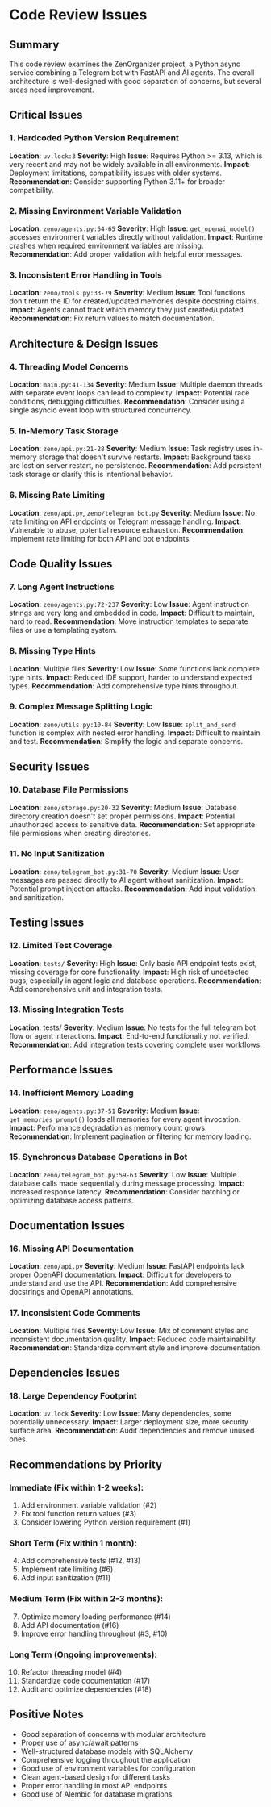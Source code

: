 # Code Review Issues

## Summary

This code review examines the ZenOrganizer project, a Python async service combining a Telegram bot with FastAPI and AI agents. The overall architecture is well-designed with good separation of concerns, but several areas need improvement.

## Critical Issues

### 1. Hardcoded Python Version Requirement
**Location**: `uv.lock:3`
**Severity**: High
**Issue**: Requires Python >= 3.13, which is very recent and may not be widely available in all environments.
**Impact**: Deployment limitations, compatibility issues with older systems.
**Recommendation**: Consider supporting Python 3.11+ for broader compatibility.

### 2. Missing Environment Variable Validation
**Location**: `zeno/agents.py:54-65`
**Severity**: High
**Issue**: `get_openai_model()` accesses environment variables directly without validation.
**Impact**: Runtime crashes when required environment variables are missing.
**Recommendation**: Add proper validation with helpful error messages.

### 3. Inconsistent Error Handling in Tools
**Location**: `zeno/tools.py:33-79`
**Severity**: Medium
**Issue**: Tool functions don't return the ID for created/updated memories despite docstring claims.
**Impact**: Agents cannot track which memory they just created/updated.
**Recommendation**: Fix return values to match documentation.

## Architecture & Design Issues

### 4. Threading Model Concerns
**Location**: `main.py:41-134`
**Severity**: Medium
**Issue**: Multiple daemon threads with separate event loops can lead to complexity.
**Impact**: Potential race conditions, debugging difficulties.
**Recommendation**: Consider using a single asyncio event loop with structured concurrency.

### 5. In-Memory Task Storage
**Location**: `zeno/api.py:21-28`
**Severity**: Medium
**Issue**: Task registry uses in-memory storage that doesn't survive restarts.
**Impact**: Background tasks are lost on server restart, no persistence.
**Recommendation**: Add persistent task storage or clarify this is intentional behavior.

### 6. Missing Rate Limiting
**Location**: `zeno/api.py`, `zeno/telegram_bot.py`
**Severity**: Medium
**Issue**: No rate limiting on API endpoints or Telegram message handling.
**Impact**: Vulnerable to abuse, potential resource exhaustion.
**Recommendation**: Implement rate limiting for both API and bot endpoints.

## Code Quality Issues

### 7. Long Agent Instructions
**Location**: `zeno/agents.py:72-237`
**Severity**: Low
**Issue**: Agent instruction strings are very long and embedded in code.
**Impact**: Difficult to maintain, hard to read.
**Recommendation**: Move instruction templates to separate files or use a templating system.

### 8. Missing Type Hints
**Location**: Multiple files
**Severity**: Low
**Issue**: Some functions lack complete type hints.
**Impact**: Reduced IDE support, harder to understand expected types.
**Recommendation**: Add comprehensive type hints throughout.

### 9. Complex Message Splitting Logic
**Location**: `zeno/utils.py:10-84`
**Severity**: Low
**Issue**: `split_and_send` function is complex with nested error handling.
**Impact**: Difficult to maintain and test.
**Recommendation**: Simplify the logic and separate concerns.

## Security Issues

### 10. Database File Permissions
**Location**: `zeno/storage.py:20-32`
**Severity**: Medium
**Issue**: Database directory creation doesn't set proper permissions.
**Impact**: Potential unauthorized access to sensitive data.
**Recommendation**: Set appropriate file permissions when creating directories.

### 11. No Input Sanitization
**Location**: `zeno/telegram_bot.py:31-70`
**Severity**: Medium
**Issue**: User messages are passed directly to AI agent without sanitization.
**Impact**: Potential prompt injection attacks.
**Recommendation**: Add input validation and sanitization.

## Testing Issues

### 12. Limited Test Coverage
**Location**: `tests/`
**Severity**: High
**Issue**: Only basic API endpoint tests exist, missing coverage for core functionality.
**Impact**: High risk of undetected bugs, especially in agent logic and database operations.
**Recommendation**: Add comprehensive unit and integration tests.

### 13. Missing Integration Tests
**Location**: tests/
**Severity**: Medium
**Issue**: No tests for the full telegram bot flow or agent interactions.
**Impact**: End-to-end functionality not verified.
**Recommendation**: Add integration tests covering complete user workflows.

## Performance Issues

### 14. Inefficient Memory Loading
**Location**: `zeno/agents.py:37-51`
**Severity**: Medium
**Issue**: `get_memories_prompt()` loads all memories for every agent invocation.
**Impact**: Performance degradation as memory count grows.
**Recommendation**: Implement pagination or filtering for memory loading.

### 15. Synchronous Database Operations in Bot
**Location**: `zeno/telegram_bot.py:59-63`
**Severity**: Low
**Issue**: Multiple database calls made sequentially during message processing.
**Impact**: Increased response latency.
**Recommendation**: Consider batching or optimizing database access patterns.

## Documentation Issues

### 16. Missing API Documentation
**Location**: `zeno/api.py`
**Severity**: Medium
**Issue**: FastAPI endpoints lack proper OpenAPI documentation.
**Impact**: Difficult for developers to understand and use the API.
**Recommendation**: Add comprehensive docstrings and OpenAPI annotations.

### 17. Inconsistent Code Comments
**Location**: Multiple files
**Severity**: Low
**Issue**: Mix of comment styles and inconsistent documentation quality.
**Impact**: Reduced code maintainability.
**Recommendation**: Standardize comment style and improve documentation.

## Dependencies Issues

### 18. Large Dependency Footprint
**Location**: `uv.lock`
**Severity**: Low
**Issue**: Many dependencies, some potentially unnecessary.
**Impact**: Larger deployment size, more security surface area.
**Recommendation**: Audit dependencies and remove unused ones.

## Recommendations by Priority

### Immediate (Fix within 1-2 weeks):
1. Add environment variable validation (#2)
2. Fix tool function return values (#3)
3. Consider lowering Python version requirement (#1)

### Short Term (Fix within 1 month):
4. Add comprehensive tests (#12, #13)
5. Implement rate limiting (#6)
6. Add input sanitization (#11)

### Medium Term (Fix within 2-3 months):
7. Optimize memory loading performance (#14)
8. Add API documentation (#16)
9. Improve error handling throughout (#3, #10)

### Long Term (Ongoing improvements):
10. Refactor threading model (#4)
11. Standardize code documentation (#17)
12. Audit and optimize dependencies (#18)

## Positive Notes

- Good separation of concerns with modular architecture
- Proper use of async/await patterns
- Well-structured database models with SQLAlchemy
- Comprehensive logging throughout the application
- Good use of environment variables for configuration
- Clean agent-based design for different tasks
- Proper error handling in most API endpoints
- Good use of Alembic for database migrations